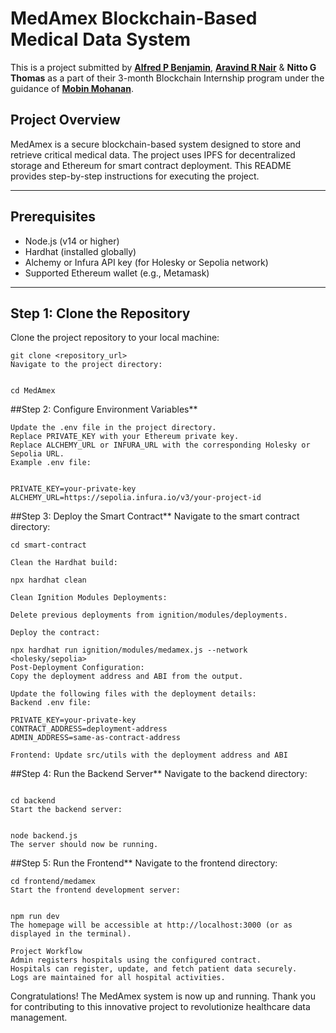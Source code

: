 # **MedAmex Blockchain-Based Medical Data System**

This is a project submitted by [**Alfred P Benjamin**](https://github.com/Alfy001), [**Aravind R Nair**](https://github.com/ardr000005) & **Nitto G Thomas** as a part of their 3-month Blockchain Internship program under the guidance of [**Mobin Mohanan**](https://github.com/tr1sm0s1n).

## **Project Overview**
MedAmex is a secure blockchain-based system designed to store and retrieve critical medical data. The project uses IPFS for decentralized storage and Ethereum for smart contract deployment. This README provides step-by-step instructions for executing the project.

---

## **Prerequisites**
- Node.js (v14 or higher)
- Hardhat (installed globally)
- Alchemy or Infura API key (for Holesky or Sepolia network)
- Supported Ethereum wallet (e.g., Metamask)

---

## **Step 1: Clone the Repository**
Clone the project repository to your local machine:
```
git clone <repository_url>
Navigate to the project directory:


cd MedAmex
```
##Step 2: Configure Environment Variables**

```
Update the .env file in the project directory.
Replace PRIVATE_KEY with your Ethereum private key.
Replace ALCHEMY_URL or INFURA_URL with the corresponding Holesky or Sepolia URL.
Example .env file:


PRIVATE_KEY=your-private-key
ALCHEMY_URL=https://sepolia.infura.io/v3/your-project-id
```

##Step 3: Deploy the Smart Contract**
Navigate to the smart contract directory:
```
cd smart-contract

Clean the Hardhat build:

npx hardhat clean

Clean Ignition Modules Deployments:

Delete previous deployments from ignition/modules/deployments.

Deploy the contract:

npx hardhat run ignition/modules/medamex.js --network <holesky/sepolia>
Post-Deployment Configuration:
Copy the deployment address and ABI from the output.

Update the following files with the deployment details:
Backend .env file:

PRIVATE_KEY=your-private-key
CONTRACT_ADDRESS=deployment-address
ADMIN_ADDRESS=same-as-contract-address

Frontend: Update src/utils with the deployment address and ABI
```
##Step 4: Run the Backend Server**
Navigate to the backend directory:
```

cd backend
Start the backend server:


node backend.js
The server should now be running.
```
##Step 5: Run the Frontend**
Navigate to the frontend directory:

```
cd frontend/medamex
Start the frontend development server:


npm run dev
The homepage will be accessible at http://localhost:3000 (or as displayed in the terminal).

Project Workflow
Admin registers hospitals using the configured contract.
Hospitals can register, update, and fetch patient data securely.
Logs are maintained for all hospital activities.
```
Congratulations!
The MedAmex system is now up and running. Thank you for contributing to this innovative project to revolutionize healthcare data management.
